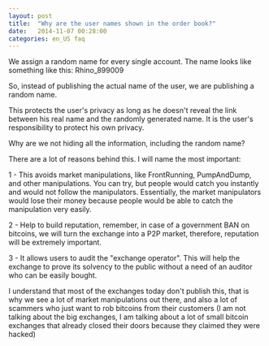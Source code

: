 ```yaml
---
layout: post
title:  "Why are the user names shown in the order book?"
date:   2014-11-07 00:28:00
categories: en_US faq
---
```


We assign a random name for every single account. The name looks like something like this:  Rhino_899009

So, instead of publishing the actual name of the user, we are publishing a random name.

This protects the user's privacy as long as he doesn't reveal the link between his real name and the randomly generated name. It is the user's responsibility to protect his own privacy.

Why are we not hiding all the information, including the random name?

There are a lot of reasons behind this. I will name the most important:

1 - This avoids market manipulations, like FrontRunning, PumpAndDump, and other manipulations. You can try, but people would catch you instantly and would not follow the manipulators.  Essentially, the market manipulators would lose their money because people would be able to catch the manipulation very easily.

2 - Help to build reputation, remember, in case of a government BAN on bitcoins, we will turn the exchange into a P2P market, therefore, reputation will be extremely important.

3 - It allows users to audit the "exchange operator". This will help the exchange to prove its solvency to the public without a need of an auditor who can be easily bought.

I understand that most of the exchanges today don't publish this, that is why we see a lot of market manipulations out there, and also a lot of scammers who just want to rob bitcoins from their customers (I am not talking about the big exchanges, I am talking about a lot of small bitcoin exchanges that already closed their doors because they claimed they were hacked)
